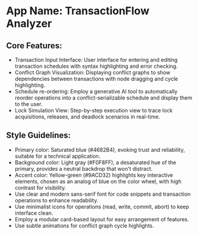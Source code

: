 # **App Name**: TransactionFlow Analyzer

## Core Features:

- Transaction Input Interface: User interface for entering and editing transaction schedules with syntax highlighting and error checking.
- Conflict Graph Visualization: Displaying conflict graphs to show dependencies between transactions with node dragging and cycle highlighting.
- Schedule re-ordering: Employ a generative AI tool to automatically reorder operations into a conflict-serializable schedule and display them to the user.
- Lock Simulation View: Step-by-step execution view to trace lock acquisitions, releases, and deadlock scenarios in real-time.

## Style Guidelines:

- Primary color: Saturated blue (#4682B4), evoking trust and reliability, suitable for a technical application.
- Background color: Light gray (#F0F8FF), a desaturated hue of the primary, provides a neutral backdrop that won't distract.
- Accent color: Yellow-green (#9ACD32) highlights key interactive elements, chosen as an analog of blue on the color wheel, with high contrast for visibility.
- Use clear and modern sans-serif font for code snippets and transaction operations to enhance readability.
- Use minimalist icons for operations (read, write, commit, abort) to keep interface clean.
- Employ a modular card-based layout for easy arrangement of features.
- Use subtle animations for conflict graph cycle highlights.